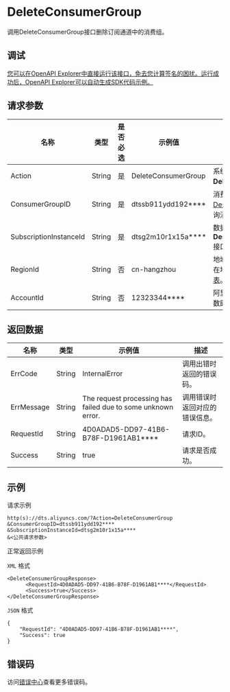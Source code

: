 # DeleteConsumerGroup

调用DeleteConsumerGroup接口删除订阅通道中的消费组。

## 调试

[您可以在OpenAPI Explorer中直接运行该接口，免去您计算签名的困扰。运行成功后，OpenAPI Explorer可以自动生成SDK代码示例。](https://api.aliyun.com/#product=Dts&api=DeleteConsumerGroup&type=RPC&version=2020-01-01)

## 请求参数

|名称|类型|是否必选|示例值|描述|
|--|--|----|---|--|
|Action|String|是|DeleteConsumerGroup|系统规定参数，取值：**DeleteConsumerGroup**。 |
|ConsumerGroupID|String|是|dtssb911ydd192\*\*\*\*|消费组ID，您可以调用[DescribeConsumerGroup](~122886~)接口查询消费组ID。 |
|SubscriptionInstanceId|String|是|dtsg2m10r1x15a\*\*\*\*|数据订阅实例ID，可以通过调用**DescribeSubscriptionInstances**接口查询。 |
|RegionId|String|否|cn-hangzhou|地域ID，传入本参数来指定实例所在地域，详情请参见[支持的地域列表](~141033~)。 |
|AccountId|String|否|12323344\*\*\*\*|阿里云主账号ID，无需设置，该参数即将下线。 |

## 返回数据

|名称|类型|示例值|描述|
|--|--|---|--|
|ErrCode|String|InternalError|调用出错时返回的错误码。 |
|ErrMessage|String|The request processing has failed due to some unknown error.|调用错误时返回对应的错误信息。 |
|RequestId|String|4D0ADAD5-DD97-41B6-B78F-D1961AB1\*\*\*\*|请求ID。 |
|Success|String|true|请求是否成功。 |

## 示例

请求示例

```
http(s)://dts.aliyuncs.com/?Action=DeleteConsumerGroup
&ConsumerGroupID=dtssb911ydd192****
&SubscriptionInstanceId=dtsg2m10r1x15a****
&<公共请求参数>
```

正常返回示例

`XML` 格式

```
<DeleteConsumerGroupResponse>
      <RequestId>4D0ADAD5-DD97-41B6-B78F-D1961AB1****</RequestId>
      <Success>true</Success>
</DeleteConsumerGroupResponse>
```

`JSON` 格式

```
{
	"RequestId": "4D0ADAD5-DD97-41B6-B78F-D1961AB1****",
	"Success": true
}
```

## 错误码

访问[错误中心](https://error-center.aliyun.com/status/product/Dts)查看更多错误码。

